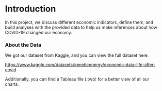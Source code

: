 
# Introduction
In this project, we discuss different economic indicators, define them, and build analyses with the provided data to help us make inferences about how COVID-19 changed our economy.
### About the Data
We got our dataset from Kaggle, and you can view the full dataset here.

https://www.kaggle.com/datasets/keneticenergy/economic-data-life-after-covid

Additionally, you can find a Tableau file (.twb) for a better view of all our charts.